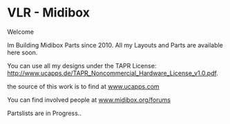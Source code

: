 VLR - Midibox
==============

Welcome 

Im Building Midibox Parts since 2010. All my Layouts and Parts are available here soon.

You can use all my designs under the TAPR License: http://www.ucapps.de/TAPR_Noncommercial_Hardware_License_v1.0.pdf.

the source of this work is to find at www.ucapps.com

You can find involved people at www.midibox.org/forums

Partslists are in Progress..
